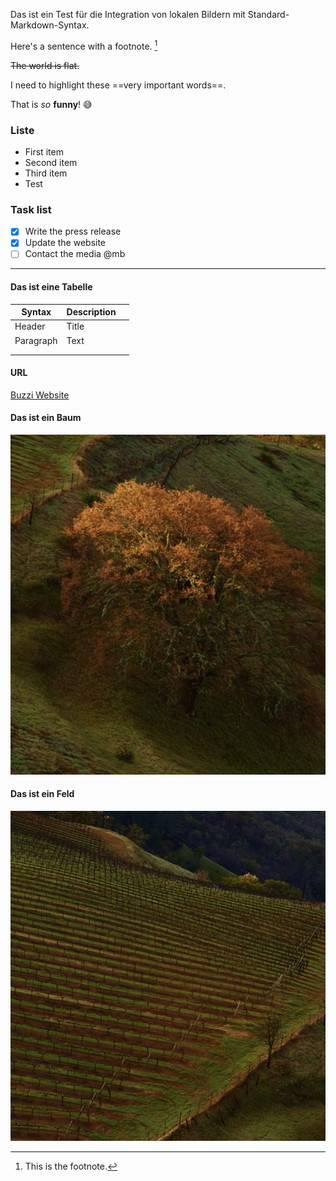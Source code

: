 Das ist ein Test für die Integration von lokalen Bildern mit Standard-Markdown-Syntax.

Here's a sentence with a footnote. [^1]  

~~The world is flat.~~

I need to highlight these ==very important words==.
  
That is *so* **funny**! 😅

### Liste
- First item  
- Second item  
- Third item
- Test
### Task list

- [x] Write the press release  
- [x] Update the website  
- [ ] Contact the media @mb

---
#### Das ist eine Tabelle
| Syntax    | Description |     |
| --------- | ----------- | --- |
| Header    | Title       |     |
| Paragraph | Text        |     |
|           |             |     |
|           |             |     |
#### URL
[Buzzi Website](https://www.buzzi.de)

#### Das ist ein Baum

![](attachments/Bildschirmfoto%202024-09-04%20um%2009.06.33.png)

#### Das ist ein Feld

![](attachments/Bildschirmfoto%202024-09-04%20um%2009.19.24.png)

[^1]: This is the footnote.